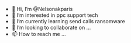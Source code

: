 - 👋 Hi, I’m @Nelsonakparis
- 👀 I’m interested in ppc support tech
- 🌱 I’m currently learning send calls ransomware 
- 💞️ I’m looking to collaborate on ...
- 📫 How to reach me ...

<!---
Nelsonakparis/Nelsonakparis is a ✨ special ✨ repository because its `README.md` (this file) appears on your GitHub profile.
You can click the Preview link to take a look at your changes.
--->
